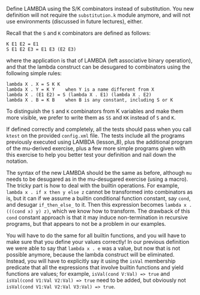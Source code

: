 <!-- Copyright (c) 2014-2016 K Team. All Rights Reserved. -->

Define LAMBDA using the S/K combinators instead of substitution.
You new definition will not require the `substitution.k` module anymore,
and will not use environments (discussed in future lectures), either.

Recall that the `S` and `K` combinators are defined as follows:

    K E1 E2 = E1
    S E1 E2 E3 = E1 E3 (E2 E3)

where the application is that of LAMBDA (left associative binary operation),
and that the lambda construct can be desugared to combinators using the
following simple rules:

    lambda X . X = S K K
    lambda X . Y = K Y    when Y is a name different from X
    lambda X . (E1 E2) = S (lambda X . E1) (lambda X . E2)
    lambda X . B = K B    when B is any constant, including S or K

To distinguish the `S` and `K` combinators from K variables and make them
more visible, we prefer to write them as `SS` and `KK` instead of `S` and `K`.

If defined correctly and completely, all the tests should pass when you call
`ktest` on the provided `config.xml` file.  The tests include all the programs
previously executed using LAMBDA (lesson_8), plus the additional program of
the mu-derived exercise, plus a few more simple programs given with this
exercise to help you better test your definition and nail down the notation.

The syntax of the new LAMBDA should be the same as before, although
`mu` needs to be desugared as in the mu-desugared exercise (using a macro).
The tricky part is how to deal with the builtin operations.  For example,
`lambda x . if x then y else z` cannot be transformed into combinators as is,
but it can if we assume a builtin conditional function constant, say `cond`,
and desugar `if_then_else_` to it.  Then this expression becomes
`lambda x . (((cond x) y) z)`, which we know how to transform.  The drawback
of this `cond` constant approach is that it may induce non-termination
in recursive programs, but that appears to not be a problem in our examples.

You will have to do the same for all builtin functions, and you will have
to make sure that you define your values correctly!  In our previous
definition we were able to say that `lambda x . e` was a value, but now that
is not possible anymore, because the lambda construct will be eliminated.
Instead, you will have to explicitly say it using the `isVal` membership
predicate that all the expressions that involve builtin functions and
yield functions are values; for example, `isVal(cond V:Val) => true` and
`isVal(cond V1:Val V2:Val) => true` need to be added, but obviously not
`isVal(cond V1:Val V2:Val V3:Val) => true`.
